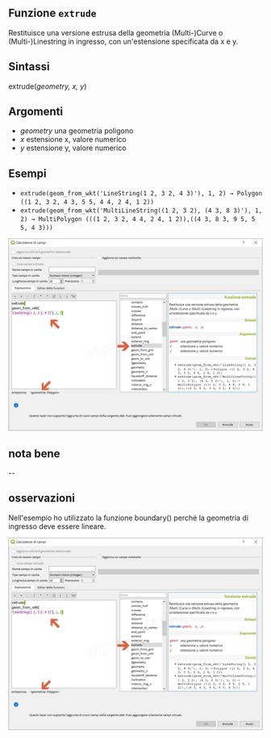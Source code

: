 ## Funzione `extrude`

Restituisce una versione estrusa della geometria (Multi-)Curve o (Multi-)Linestring in ingresso, con un'estensione specificata da x e y.

## Sintassi

extrude(_geometry, x, y_)

## Argomenti

* _geometry_ una geometria poligono
* _x_ estensione x, valore numerico
* _y_ estensione y, valore numerico


## Esempi

* `extrude(geom_from_wkt('LineString(1 2, 3 2, 4 3)'), 1, 2) → Polygon ((1 2, 3 2, 4 3, 5 5, 4 4, 2 4, 1 2))`
* `extrude(geom_from_wkt('MultiLineString((1 2, 3 2), (4 3, 8 3)'), 1, 2) → MultiPolygon (((1 2, 3 2, 4 4, 2 4, 1 2)),((4 3, 8 3, 9 5, 5 5, 4 3)))`

![](/img/geometria/extrude/extrude1.png)

## nota bene

--

## osservazioni

Nell'esempio ho utilizzato la funzione boundary() perché la geometria di ingresso deve essere lineare.

![](/img/geometria/extrude/extrude1.png)